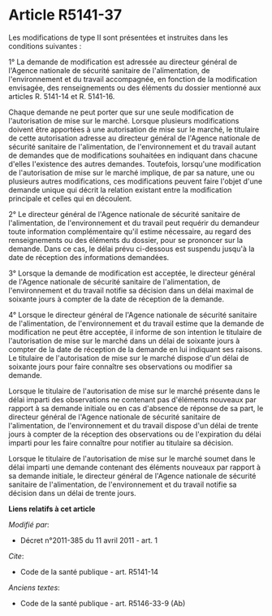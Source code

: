 # Article R5141-37

Les modifications de type II sont présentées et instruites dans les conditions suivantes : 

1° La demande de modification est adressée au directeur général de l'Agence nationale de sécurité sanitaire de
l'alimentation, de l'environnement et du travail accompagnée, en fonction de la modification envisagée, des renseignements ou
des éléments du dossier mentionné aux articles R. 5141-14 et R. 5141-16. 

Chaque demande ne peut porter que sur une seule modification de l'autorisation de mise sur le marché. Lorsque plusieurs
modifications doivent être apportées à une autorisation de mise sur le marché, le titulaire de cette autorisation adresse au
directeur général de l'Agence nationale de sécurité sanitaire de l'alimentation, de l'environnement et du travail autant de
demandes que de modifications souhaitées en indiquant dans chacune d'elles l'existence des autres demandes. Toutefois,
lorsqu'une modification de l'autorisation de mise sur le marché implique, de par sa nature, une ou plusieurs autres
modifications, ces modifications peuvent faire l'objet d'une demande unique qui décrit la relation existant entre la
modification principale et celles qui en découlent. 

2° Le directeur général de l'Agence nationale de sécurité sanitaire de l'alimentation, de l'environnement et du travail peut
requérir du demandeur toute information complémentaire qu'il estime nécessaire, au regard des renseignements ou des éléments
du dossier, pour se prononcer sur la demande. Dans ce cas, le délai prévu ci-dessous est suspendu jusqu'à la date de
réception des informations demandées. 

3° Lorsque la demande de modification est acceptée, le directeur général de l'Agence nationale de sécurité sanitaire de
l'alimentation, de l'environnement et du travail notifie sa décision dans un délai maximal de soixante jours à compter de la
date de réception de la demande. 

4° Lorsque le directeur général de l'Agence nationale de sécurité sanitaire de l'alimentation, de l'environnement et du
travail estime que la demande de modification ne peut être acceptée, il informe de son intention le titulaire de
l'autorisation de mise sur le marché dans un délai de soixante jours à compter de la date de réception de la demande en lui
indiquant ses raisons. Le titulaire de l'autorisation de mise sur le marché dispose d'un délai de soixante jours pour faire
connaître ses observations ou modifier sa demande. 

Lorsque le titulaire de l'autorisation de mise sur le marché présente dans le délai imparti des observations ne contenant pas
d'éléments nouveaux par rapport à sa demande initiale ou en cas d'absence de réponse de sa part, le directeur général de
l'Agence nationale de sécurité sanitaire de l'alimentation, de l'environnement et du travail dispose d'un délai de trente
jours à compter de la réception des observations ou de l'expiration du délai imparti pour les faire connaître pour notifier
au titulaire sa décision. 

Lorsque le titulaire de l'autorisation de mise sur le marché soumet dans le délai imparti une demande contenant des éléments
nouveaux par rapport à sa demande initiale, le directeur général de l'Agence nationale de sécurité sanitaire de
l'alimentation, de l'environnement et du travail notifie sa décision dans un délai de trente jours.

**Liens relatifs à cet article**

_Modifié par_:

  - Décret n°2011-385 du 11 avril 2011 - art. 1

_Cite_:

  - Code de la santé publique - art. R5141-14

_Anciens textes_:

  - Code de la santé publique - art. R5146-33-9 (Ab)
